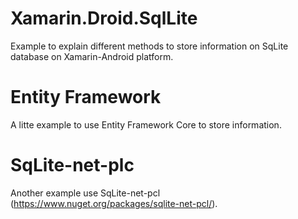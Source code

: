# Xamarin.Droid.SqlLite
Example to explain different methods to store information on SqLite database on Xamarin-Android platform.

# Entity Framework
A litte example to use Entity Framework Core to store information.

# SqLite-net-plc
Another example use SqLite-net-pcl (https://www.nuget.org/packages/sqlite-net-pcl/).

<meta name="google-site-verification" content="PQLqunx2xZ-RXT0HEbMgspyCotX8LffPLiw_-sgmdSA" />
